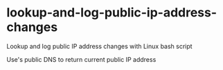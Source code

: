 # lookup-and-log-public-ip-address-changes
Lookup and log public IP address changes with Linux bash script

Use's public DNS to return current public IP address
